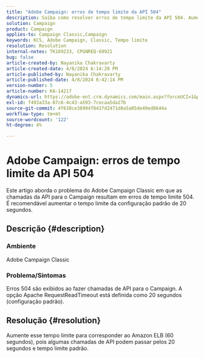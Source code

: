 ```yaml
---
title: "Adobe Campaign: erros de tempo limite da API 504"
description: Saiba como resolver erros de tempo limite da API 504. Aumente o tempo limite para corresponder ao Amazon ELB (60 segundos).
solution: Campaign
product: Campaign
applies-to: Campaign Classic,Campaign
keywords: KCS, Adobe Campaign, Classic, Tempo limite
resolution: Resolution
internal-notes: TK169233, CPGNREQ-69921
bug: false
article-created-by: Nayanika Chakravarty
article-created-date: 4/8/2024 6:14:20 PM
article-published-by: Nayanika Chakravarty
article-published-date: 4/8/2024 6:42:14 PM
version-number: 5
article-number: KA-14217
dynamics-url: https://adobe-ent.crm.dynamics.com/main.aspx?forceUCI=1&pagetype=entityrecord&etn=knowledgearticle&id=e03e98cb-d3f5-ee11-a1fe-6045bd006295
exl-id: f493a33a-87c6-4c43-a593-7cecaa5da27b
source-git-commit: 4f638ce38994f841fd2471d8a5a05de49ed8644a
workflow-type: tm+mt
source-wordcount: '122'
ht-degree: 4%

---
```


# Adobe Campaign: erros de tempo limite da API 504


Este artigo aborda o problema do Adobe Campaign Classic em que as chamadas da API para o Campaign resultam em erros de tempo limite 504. É recomendável aumentar o tempo limite da configuração padrão de 20 segundos.

## Descrição {#description}


### Ambiente

Adobe Campaign Classic

### Problema/Sintomas

Erros 504 são exibidos ao fazer chamadas de API para o Campaign. A opção Apache RequestReadTimeout está definida como 20 segundos (configuração padrão).


## Resolução {#resolution}


Aumente esse tempo limite para corresponder ao Amazon ELB (60 segundos), pois algumas chamadas de API podem passar pelos 20 segundos e tempo limite padrão.
